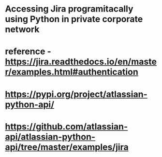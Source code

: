 # Accessing Jira programitacally using Python in private corporate network

# reference - https://jira.readthedocs.io/en/master/examples.html#authentication
# https://pypi.org/project/atlassian-python-api/
# https://github.com/atlassian-api/atlassian-python-api/tree/master/examples/jira